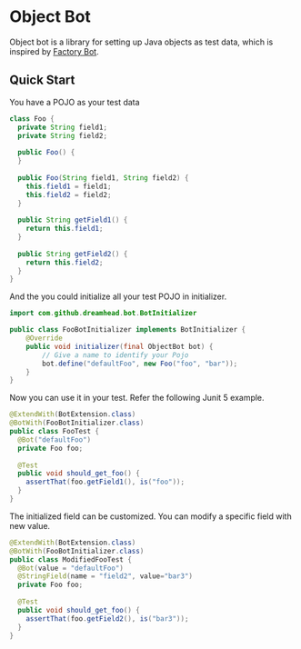 # Object Bot

Object bot is a library for setting up Java objects as test data, which is inspired by [Factory Bot](https://github.com/thoughtbot/factory_bot).

## Quick Start

You have a POJO as your test data

```java
class Foo {
  private String field1;
  private String field2;
  
  public Foo() {
  }
  
  public Foo(String field1, String field2) {
    this.field1 = field1;
    this.field2 = field2;
  }
  
  public String getField1() {
    return this.field1;
  }
  
  public String getField2() {
    return this.field2;
  }
}
```

And the you could initialize all your test POJO in initializer. 

```java
import com.github.dreamhead.bot.BotInitializer

public class FooBotInitializer implements BotInitializer {
    @Override
    public void initializer(final ObjectBot bot) {
        // Give a name to identify your Pojo
        bot.define("defaultFoo", new Foo("foo", "bar"));
    }
}
```

Now you can use it in your test. Refer the following Junit 5 example.

```java
@ExtendWith(BotExtension.class)
@BotWith(FooBotInitializer.class)
public class FooTest {
  @Bot("defaultFoo")
  private Foo foo;
  
  @Test
  public void should_get_foo() {
    assertThat(foo.getField1(), is("foo"));
  }
}
```

The initialized field can be customized. You can modify a specific field with new value.

```java
@ExtendWith(BotExtension.class)
@BotWith(FooBotInitializer.class)
public class ModifiedFooTest {
  @Bot(value = "defaultFoo")
  @StringField(name = "field2", value="bar3")
  private Foo foo;
  
  @Test
  public void should_get_foo() {
    assertThat(foo.getField2(), is("bar3"));
  }
}
```

